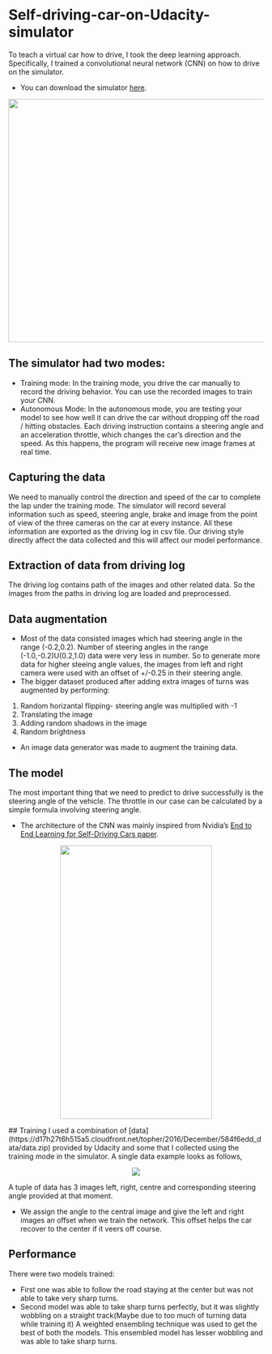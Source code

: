 # Self-driving-car-on-Udacity-simulator
To teach a virtual car how to drive, I took the deep learning approach. Specifically, I trained a convolutional neural network (CNN) on how to drive on the simulator.
* You can download the simulator [here](https://github.com/udacity/self-driving-car-sim/tree/term3_collection).

<p align="center">
   <img width="650" height="480" src="https://miro.medium.com/max/1400/1*2u3zy6GRNBKb5CAVNqkk9Q.png">
</p>

## The simulator had two modes:
* Training mode: In the training mode, you drive the car manually to record the driving behavior. You can use the recorded images to train your CNN.
* Autonomous Mode: In the autonomous mode, you are testing your model to see how well it can drive the car without dropping off the road / hitting obstacles. Each driving instruction contains a steering angle and an acceleration throttle, which changes the car’s direction and the speed. As this happens, the program will receive new image frames at real time.

## Capturing the data
We need to manually control the direction and speed of the car to complete the lap under the training mode. The simulator will record several information such as speed, steering angle, brake and image from the point of view of the three cameras on the car at every instance. All these information are exported as the driving log in csv file. Our driving style directly affect the data collected and this will affect our model performance.

## Extraction of data from driving log
The driving log contains path of the images and other related data. So the images from the paths in driving log are loaded and preprocessed.

## Data augmentation
* Most of the data consisted images which had steering angle in the range (-0.2,0.2). Number of steering angles in the range (-1.0,-0.2)U(0.2,1.0) data were very less in number. So to generate more data for higher steeing angle values, the images from left and right camera were used with an offset of +/-0.25 in their steering angle.
* The bigger dataset produced after adding extra images of turns was augmented by performing:
1. Random horizantal flipping- steering angle was multiplied with -1
2. Translating the image
3. Adding random shadows in the image
4. Random brightness
* An image data generator was made to augment the training data.
## The model
The most important thing that we need to predict to drive successfully is the steering angle of the vehicle. The throttle in our case can be calculated by a simple formula involving steering angle.

* The architecture of the CNN was mainly inspired from Nvidia’s [End to End Learning for Self-Driving Cars paper](http://images.nvidia.com/content/tegra/automotive/images/2016/solutions/pdf/end-to-end-dl-using-px.pdf).

<p align="center">
   <img width="300" height="540" src="https://miro.medium.com/max/1400/1*_ALA3C3qeRQgJoh3LZnFSg.png">
</p>
 ## Training
 I used a combination of [data](https://d17h27t6h515a5.cloudfront.net/topher/2016/December/584f6edd_data/data.zip) provided by Udacity and some that I collected using the training mode in the simulator. A single data example looks as follows,
 <p align="center">
   <img src="https://miro.medium.com/max/1400/1*lFZrc_-opIELSG4zEQqhSA.jpeg">
</p>

A tuple of data has 3 images left, right, centre and corresponding steering angle provided at that moment.

* We assign the angle to the central image and give the left and right images an offset when we train the network. This offset helps the car recover to the center if it veers off course.

## Performance
There were two models trained:
* First one was able to follow the road staying at the center but was not able to take very sharp turns.
* Second model was able to take sharp turns perfectly, but it was slightly wobbling on a straight track(Maybe due to too much of turning data while training it)
A weighted ensembling technique was used to get the best of both the models.
This ensembled model has lesser wobbling and was able to take sharp turns.

